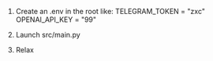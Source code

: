 1. Create an .env in the root like:
TELEGRAM_TOKEN = "zxc"
OPENAI_API_KEY = "99"

2. Launch src/main.py 

3. Relax
